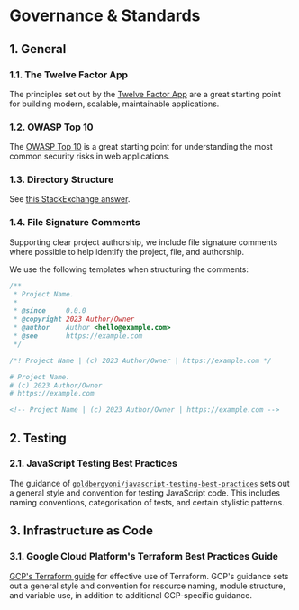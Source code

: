 # Governance & Standards

## 1. General

### 1.1. The Twelve Factor App

The principles set out by the [Twelve Factor App](https://12factor.net/) are a
great starting point for building modern, scalable, maintainable applications.

### 1.2. OWASP Top 10

The [OWASP Top 10](https://owasp.org/www-project-top-ten/) is a great starting
point for understanding the most common security risks in web applications.

### 1.3. Directory Structure

See [this StackExchange answer](https://softwareengineering.stackexchange.com/a/392461).

### 1.4. File Signature Comments

Supporting clear project authorship, we include file signature comments where
possible to help identify the project, file, and authorship.

We use the following templates when structuring the comments:

```js
/**
 * Project Name.
 *
 * @since     0.0.0
 * @copyright 2023 Author/Owner
 * @author    Author <hello@example.com>
 * @see       https://example.com
 */
```

```css
/*! Project Name | (c) 2023 Author/Owner | https://example.com */
```

```bash
# Project Name.
# (c) 2023 Author/Owner
# https://example.com
```

```html
<!-- Project Name | (c) 2023 Author/Owner | https://example.com -->
```

## 2. Testing

### 2.1. JavaScript Testing Best Practices

The guidance of [`goldbergyoni/javascript-testing-best-practices`](https://github.com/goldbergyoni/javascript-testing-best-practices)
sets out a general style and convention for testing JavaScript code. This
includes naming conventions, categorisation of tests, and certain stylistic
patterns.

## 3. Infrastructure as Code

### 3.1. Google Cloud Platform's Terraform Best Practices Guide

[GCP's Terraform guide](https://cloud.google.com/docs/terraform/best-practices-for-terraform)
for effective use of Terraform. GCP's guidance sets out a general style and convention for resource naming,
module structure, and variable use, in addition to additional GCP-specific
guidance.
